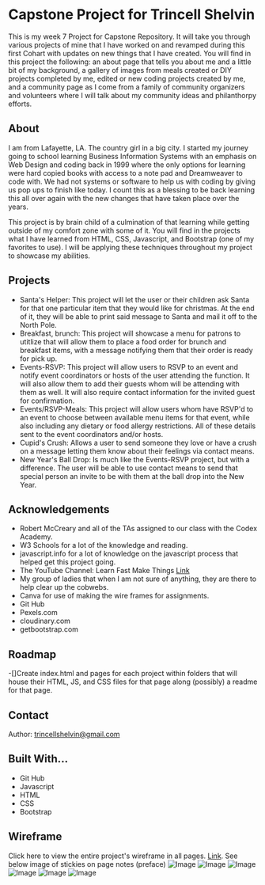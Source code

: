 # Capstone Project for Trincell Shelvin
This is my week 7 Project for Capstone Repository. It will take you through various projects of mine that I have worked on and revamped during this first Cohart with updates on new things that I have created. 
You will find in this project the following: an about page that tells you about me and a little bit of my background, a gallery of images from meals created or DIY projects completed by me, edited or new coding projects created by me, and a community page as I come from a family of community organizers and volunteers where I will talk about my community ideas and philanthorpy efforts.
## About
I am from Lafayette, LA. The country girl in a big city. I started my journey going to school learning Business Information Systems with an emphasis on Web Design and coding back in 1999 where the only options for learning were hard copied books with access to a note pad and Dreamweaver to code with. We had not systems or software to help us with coding by giving us pop ups to finish like today. I count this as a blessing to be back learning this all over again with the new changes that have taken place over the years.

This project is by brain child of a culmination of that learning while getting outside of my comfort zone with some of it. You will find in the projects what I have learned from HTML, CSS, Javascript, and Bootstrap (one of my favorites to use). I will be applying these techniques throughout my project to showcase my abilities.
## Projects
* Santa's Helper: This project will let the user or their children ask Santa for that one particular item that they would like for christmas. At the end of it, they will be able to print said message to Santa and mail it off to the North Pole.
* Breakfast, brunch: This project will showcase a menu for patrons to utitlize that will allow them to place a food order for brunch and breakfast items, with a message notifying them that their order is ready for pick up.
* Events-RSVP: This project will allow users to RSVP to an event and notify event coordinators or hosts of the user attending the function. It will also allow them to add their guests whom will be attending with them as well. It will also require contact information for the invited guest for confirmation.
* Events/RSVP-Meals: This project will allow users whom have RSVP'd to an event to choose between available menu items for that event, while also including any dietary or food allergy restrictions. All of these details sent to the event coordinators and/or hosts.
* Cupid's Crush: Allows a user to send someone they love or have a crush on a message letting them know about their feelings via contact means.
* New Year's Ball Drop: Is much like the Events-RSVP project, but with a difference. The user will be able to use contact means to send that special person an invite to be with them at the ball drop into the New Year.
## Acknowledgements
* Robert McCreary and all of the TAs assigned to our class with the Codex Academy.
* W3 Schools for a lot of the knowledge and reading.
* javascript.info for a lot of knowledge on the javascript process that helped get this project going.
* The YouTube Channel: Learn Fast Make Things [Link](https://www.youtube.com/@LearnFastMakeThings)
* My group of ladies that when I am not sure of anything, they are there to help clear up the cobwebs.
* Canva for use of making the wire frames for assignments.
* Git Hub
* Pexels.com
* cloudinary.com
* getbootstrap.com
## Roadmap
-[]Create index.html and pages for each project within folders that will house their HTML, JS, and CSS files for that page along (possibly) a readme for that page.
## Contact
Author: trincellshelvin@gmail.com
## Built With...
* Git Hub
* Javascript
* HTML
* CSS
* Bootstrap
## Wireframe
Click here to view the entire project's wireframe in all pages. [Link](https://www.canva.com/design/DAGKBbbm5WA/4O4X8jsb6ebn26_ZtQ4lug/edit?utm_content=DAGKBbbm5WA&utm_campaign=designshare&utm_medium=link2&utm_source=sharebutton). See below image of stickies on page notes (preface)
![Image](https://res.cloudinary.com/dgls7u3iq/image/upload/v1720479540/capstonprefacewireframe_t68frf.jpg)
![Image](https://res.cloudinary.com/dgls7u3iq/image/upload/v1720479560/indexpage_zwitpa.jpg)
![Image](https://res.cloudinary.com/dgls7u3iq/image/upload/v1720479560/gallerypage_pjyuki.jpg)
![Image](https://res.cloudinary.com/dgls7u3iq/image/upload/v1720479560/santashelperpage_icv5er.jpg)
![Image](https://res.cloudinary.com/dgls7u3iq/image/upload/v1720479540/breakfastbrunchpage_whmprm.jpg)
![Image](https://res.cloudinary.com/dgls7u3iq/image/upload/v1720479540/aboutpage_gwqr02.jpg)
